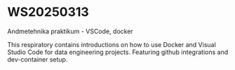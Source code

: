 # WS20250313
Andmetehnika praktikum - VSCode, docker

This respiratory contains introductions on how to use Docker and Visual Studio Code for data engineering projects.
Featuring github integrations and dev-container setup.
